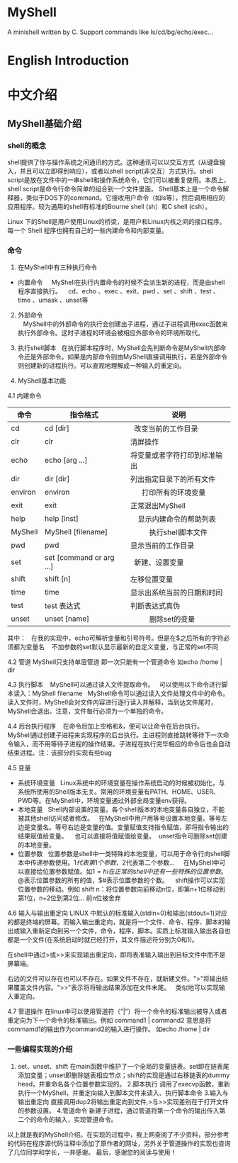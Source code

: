 # MyShell
A minishell written by C. Support commands like ls/cd/bg/echo/exec...

# English Introduction

# 中文介绍

## MyShell基础介绍
###  shell的概念
shell提供了你与操作系统之间通讯的方式。这种通讯可以以交互方式（从键盘输入，并且可以立即得到响应），或者以shell script(非交互）方式执行。shell script是放在文件中的一串shell和操作系统命令，它们可以被重复使用。本质上，shell script是命令行命令简单的组合到一个文件里面。
Shell基本上是一个命令解释器，类似于DOS下的command。它接收用户命令（如ls等），然后调用相应的应用程序。较为通用的shell有标准的Bourne shell (sh）和C shell (csh）。

Linux 下的Shell是用户使用Linux的桥梁，是用户和Linux内核之间的接口程序。
每一个 Shell 程序也拥有自己的一些内建命令和内部变量。 

### 命令
1. 在MyShell中有三种执行命令
- 内置命令 
   MyShell在执行内置命令的时候不会派生新的进程，而是由shell程序直接执行。
   cd、echo 、exec 、exit、pwd 、set 、shift 、test 、time 、umask 、unset等  

2. 外部命令  
   MyShell中的外部命令的执行会创建出子进程，通过子进程调用exec函数来执行外部命令。这时子进程的环境会被相应外部命令的环境所取代。

3. 执行shell脚本  
	​	在执行脚本程序时，MyShell会先判断命令是MyShell内部命令还是外部命令。如果是内部命令则由MyShell直接调用执行，若是外部命令则创建新的进程执行。可以直观地理解成一种输入的重定向。

4. MyShell基本功能

4.1 内建命令  


|命令| 指令格式 |说明 |
| ---- | ---- | ---- |
|cd       |cd [dir]                  |  改变当前的工作目录  |
|clr      |clr                         |清屏操作  |
|echo     |echo [arg ...]              |将变量或者字符打印到标准输出 |
|dir      |dir [dir]                   |列出指定目录下的所有文件  |
|environ | environ               |      打印所有的环境变量  |
|exit     |exit                        |正常退出MyShell  |
|help     |help [inst]            |     显示内建命令的帮助列表  |
|MyShell|  MyShell [filename]|          执行shell脚本文件  |
|pwd     | pwd                        | 显示当前的工作目录  |
|set      |set  [command or arg ...]|   新建、设置变量  |
|shift    |shift [n]                  | 左移位置变量  |
|time    | time                       | 显示出系统当前的日期和时间 |
|test     |test 表达式 	|				 判断表达式真伪|
|unset    |unset [name]      |          删除set的变量  |

其中：  
在我的实现中，echo可解析变量和引号符号。但是在$之后所有的字符必须都为变量名   
不加参数的set默认显示最新的自定义变量，与正常的set不同

4.2 管道
MyShell只支持单层管道 即一次只能有一个管道命令 如echo /home | dir

4.3 执行脚本  
​	MyShell可以通过读入文件提取命令。  
可以使用以下命令进行脚本读入：MyShell filename  
MyShell命令可以通过读入文件处理文件中的命令。读入文件时，MyShell会对文件内容进行逐行读入并解释，当到达文件尾时，MyShell会退出。注意，文件每行必须为一个单独的命令。  

4.4 后台执行程序  
​	在命令后加上空格和&，便可以让命令在后台执行。  
​	MyShell通过创建子进程来实现程序的后台执行。主进程则直接跳转等待下一次命令输入，而不用等待子进程的操作结束。子进程在执行完毕相应的命令后也会自动结束进程。注：该部分的实现有些bug  

4.5 变量
- 系统环境变量  
​	Linux系统中的环境变量在操作系统启动的时候被初始化，与系统所使用的Shell版本无关。常用的环境变量有PATH、HOME、USER、PWD等。在MyShell中，环境变量通过外部全局变量env获得。  
- 本地变量  
​	Shell内部设置的变量。各个shell版本的本地变量各自独立，不能被其他shell访问或者修改。  
​	在MyShell中用户用等号设置本地变量。等号左边是变量名。等号右边是变量的值。变量赋值支持指令赋值，即将指令输出的结果赋值给变量。  
​	也可以直接将值赋值给变量。
​	unset指令可删除set创建的本地变量。  
- 位置参数  
​	位置参数是shell中一类特殊的本地变量，可以用于命令行向shell脚本中传递参数使用。$1代表第1个参数，$2代表第二个参数…   
​	在MyShell中可以直接给位置参数赋值。如$1=hi  
​	在正常的shell中还有一些特殊的位置参数。$@表示位置参数的所有的值，$#表示位置参数的个数。  
​	shift操作可以实现位置参数的移动。例如 shift n：将位置参数向前移动n位，即第n+1位移动到第1位，n+2位到第2位… 前n位被舍弃 

4.6 输入与输出重定向
LINUX 中默认的标准输入(stdin=0)和输出(stdout=1)对应的都是终端的屏幕。而输入输出重定向，就是将一个文件、命令、程序、脚本的输出或输入重新定向到另一个文件，命令，程序，脚本。实质上标准输入输出各自也都是一个文件(在系统启动时就已经打开，其文件描述符分别为0和1)。  

在shell中通过>或>>来实现输出重定向，即将表准输入输出到目标文件中而不是屏幕端。  

右边的文件可以存在也可以不存在。如果文件不存在，就新建文件。">"将输出结果覆盖文件内容。">>"表示将将输出结果添加在文件末尾。  
类似地可以实现输入重定向。  

4.7 管道操作
在linux中可以使用管道符（”|”）将一个命令的标准输出被导入或者重定向为下一个命令的标准输出。例如 command1 | command2 意思是将commamd1的输出作为command2的输入进行操作。 如echo /home | dir

### 一些编程实现的介绍
1. set、unset、shift
在main函数中维护了一个全局的变量链表。set即在链表尾添加变量；unset即删除链表相应节点；shift的实现是通过右移链表的dummy head，并重命名各个位置参数实现的。
2.脚本执行
调用了execvp函数，重新执行一个MyShell，并重定向输入到脚本文件来读入、执行脚本命令
3.输入与输出重定向
直接调用dup2将输出重定向到文件,>与>>实现差别在于打开文件的参数设置。
4.管道命令
新建子进程，通过管道将第一个命令的输出传入第二个的命令的输入，实现管道命令。

以上就是我的MyShell介绍。在实现的过程中，我上网查阅了不少资料，部分参考的代码在程序源代码注释中添加了原作者的网址，另外关于管道操作的实现也咨询了几位同学和学长，一并感谢。
最后，感谢您的阅读与使用！

